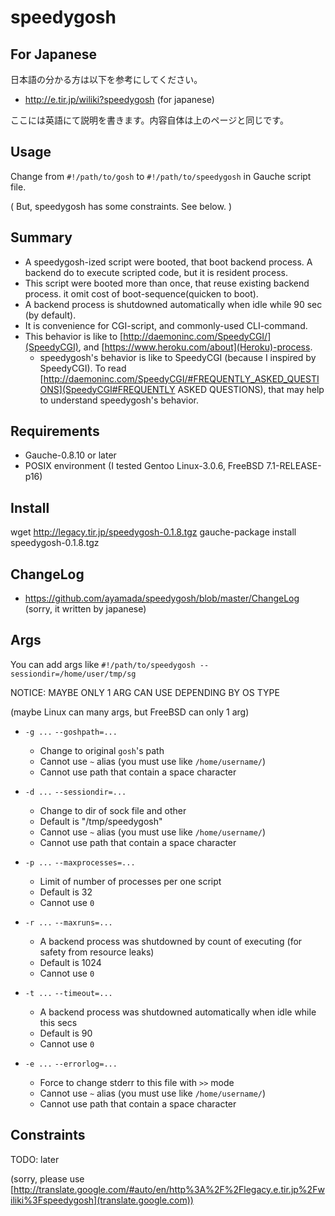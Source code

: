 speedygosh
==========

For Japanese
------------

日本語の分かる方は以下を参考にしてください。

- http://e.tir.jp/wiliki?speedygosh (for japanese)

ここには英語にて説明を書きます。内容自体は上のページと同じです。

Usage
-----

Change from `#!/path/to/gosh` to `#!/path/to/speedygosh` in Gauche script file.

( But, speedygosh has some constraints. See below. )

Summary
-------

- A speedygosh-ized script were booted, that boot backend process. A backend do to execute scripted code, but it is resident process.
- This script were booted more than once, that reuse existing backend process. it omit cost of boot-sequence(quicken to boot).
- A backend process is shutdowned automatically when idle while 90 sec (by default).
- It is convenience for CGI-script, and commonly-used CLI-command.
- This behavior is like to [http://daemoninc.com/SpeedyCGI/](SpeedyCGI), and [https://www.heroku.com/about](Heroku)-process.
  - speedygosh's behavior is like to SpeedyCGI (because I inspired by SpeedyCGI). To read [http://daemoninc.com/SpeedyCGI/#FREQUENTLY_ASKED_QUESTIONS](SpeedyCGI#FREQUENTLY ASKED QUESTIONS), that may help to understand speedygosh's behavior.

Requirements
------------

- Gauche-0.8.10 or later
- POSIX environment (I tested Gentoo Linux-3.0.6, FreeBSD 7.1-RELEASE-p16)

Install
-------

  wget http://legacy.tir.jp/speedygosh-0.1.8.tgz
  gauche-package install speedygosh-0.1.8.tgz

ChangeLog
---------

- https://github.com/ayamada/speedygosh/blob/master/ChangeLog (sorry, it written by japanese)

Args
----
You can add args like `#!/path/to/speedygosh --sessiondir=/home/user/tmp/sg`

NOTICE: MAYBE ONLY 1 ARG CAN USE DEPENDING BY OS TYPE

(maybe Linux can many args, but FreeBSD can only 1 arg)

- `-g ...` `--goshpath=...`
  - Change to original `gosh`'s path
  - Cannot use `~` alias (you must use like `/home/username/`)
  - Cannot use path that contain a space character

- `-d ...` `--sessiondir=...`
  - Change to dir of sock file and other
  - Default is "/tmp/speedygosh"
  - Cannot use `~` alias (you must use like `/home/username/`)
  - Cannot use path that contain a space character

- `-p ...` `--maxprocesses=...`
  - Limit of number of processes per one script
  - Default is 32
  - Cannot use `0`

- `-r ...` `--maxruns=...`
  - A backend process was shutdowned by count of executing (for safety from resource leaks)
  - Default is 1024
  - Cannot use `0`

- `-t ...` `--timeout=...`
  - A backend process was shutdowned automatically when idle while this secs
  - Default is 90
  - Cannot use `0`

- `-e ...` `--errorlog=...`
  - Force to change stderr to this file with `>>` mode
  - Cannot use `~` alias (you must use like `/home/username/`)
  - Cannot use path that contain a space character

Constraints
-----------

TODO: later

(sorry, please use [http://translate.google.com/#auto/en/http%3A%2F%2Flegacy.e.tir.jp%2Fwiliki%3Fspeedygosh](translate.google.com))



